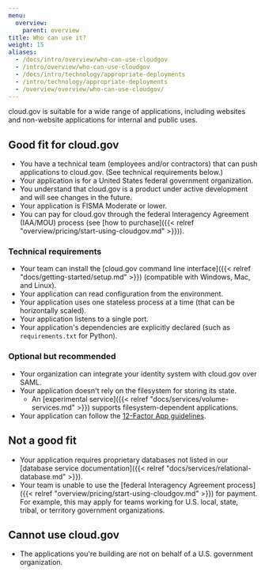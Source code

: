 ```yaml
---
menu:
  overview:
    parent: overview
title: Who can use it?
weight: 15
aliases:
  - /docs/intro/overview/who-can-use-cloudgov
  - /intro/overview/who-can-use-cloudgov
  - /docs/intro/technology/appropriate-deployments
  - /intro/technology/appropriate-deployments
  - /overview/overview/who-can-use-cloudgov/
---
```


cloud.gov is suitable for a wide range of applications, including websites and non-website applications for internal and public uses.

## Good fit for cloud.gov

- You have a technical team (employees and/or contractors) that can push applications to cloud.gov. (See technical requirements below.)
- Your application is for a United States federal government organization.
- You understand that cloud.gov is a product under active development and will see changes in the future.
- Your application is FISMA Moderate or lower.
- You can pay for cloud.gov through the federal Interagency Agreement (IAA/MOU) process (see [how to purchase]({{< relref "overview/pricing/start-using-cloudgov.md" >}})).

### Technical requirements

- Your team can install the [cloud.gov command line interface]({{< relref "docs/getting-started/setup.md" >}}) (compatible with Windows, Mac, and Linux).
- Your application can read configuration from the environment.
- Your application uses one stateless process at a time (that can be horizontally scaled).
- Your application listens to a single port.
- Your application's dependencies are explicitly declared (such as `requirements.txt` for Python).
### Optional but recommended

- Your organization can integrate your identity system with cloud.gov over SAML.
- Your application doesn't rely on the filesystem for storing its state.
    - An [experimental service]({{< relref "docs/services/volume-services.md" >}}) supports filesystem-dependent applications.
- Your application can follow the [12-Factor App guidelines](https://12factor.net/).

## Not a good fit

- Your application requires proprietary databases not listed in our [database service documentation]({{< relref "docs/services/relational-database.md" >}}).
- Your team is unable to use the [federal Interagency Agreement process]({{< relref "overview/pricing/start-using-cloudgov.md" >}}) for payment. For example, this may apply for teams working for U.S. local, state, tribal, or territory government organizations.
<!-- If this applies to your team, [sign up for updates](/#updates) so that we can notify you if we add other options. -->

## Cannot use cloud.gov

- The applications you're building are not on behalf of a U.S. government organization.
